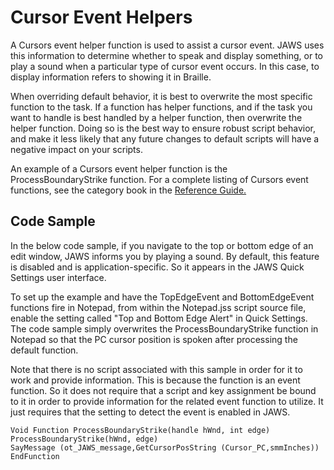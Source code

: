 # Cursor Event Helpers

A Cursors event helper function is used to assist a cursor event. JAWS
uses this information to determine whether to speak and display
something, or to play a sound when a particular type of cursor event
occurs. In this case, to display information refers to showing it in
Braille.

When overriding default behavior, it is best to overwrite the most
specific function to the task. If a function has helper functions, and
if the task you want to handle is best handled by a helper function,
then overwrite the helper function. Doing so is the best way to ensure
robust script behavior, and make it less likely that any future changes
to default scripts will have a negative impact on your scripts.

An example of a Cursors event helper function is the
ProcessBoundaryStrike function. For a complete listing of Cursors event
functions, see the category book in the [Reference
Guide.](../Reference_Guide.html)

## Code Sample

In the below code sample, if you navigate to the top or bottom edge of
an edit window, JAWS informs you by playing a sound. By default, this
feature is disabled and is application-specific. So it appears in the
JAWS Quick Settings user interface.

To set up the example and have the TopEdgeEvent and BottomEdgeEvent
functions fire in Notepad, from within the Notepad.jss script source
file, enable the setting called \"Top and Bottom Edge Alert\" in Quick
Settings. The code sample simply overwrites the ProcessBoundaryStrike
function in Notepad so that the PC cursor position is spoken after
processing the default function.

Note that there is no script associated with this sample in order for it
to work and provide information. This is because the function is an
event function. So it does not require that a script and key assignment
be bound to it in order to provide information for the related event
function to utilize. It just requires that the setting to detect the
event is enabled in JAWS.

    Void Function ProcessBoundaryStrike(handle hWnd, int edge)
    ProcessBoundaryStrike(hWnd, edge)
    SayMessage (ot_JAWS_message,GetCursorPosString (Cursor_PC,smmInches))
    EndFunction
